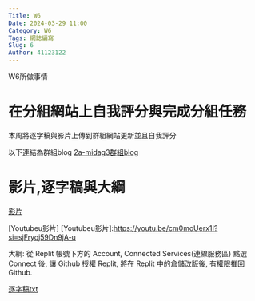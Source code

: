 ```yaml
---
Title: W6
Date: 2024-03-29 11:00
Category: W6
Tags: 網誌編寫
Slug: 6
Author: 41123122
---
```


W6所做事情

<!-- PELICAN_END_SUMMARY -->

# 在分組網站上自我評分與完成分組任務
本周將逐字稿與影片上傳到群組網站更新並且自我評分

以下連結為群組blog
<a href="https://mdecd2024.github.io/2a-midag3/blog/W4.html">2a-midag3群組blog</a>

# 影片,逐字稿與大綱
<a href="https://nfuedu-my.sharepoint.com/:v:/g/personal/41123122_nfu_edu_tw/EYzDrllRUBdJlbn-Wu1oj7UBZYqLV3JW-SUguZ7tsOqs9g?e=cwSQqO&nav=eyJyZWZlcnJhbEluZm8iOnsicmVmZXJyYWxBcHAiOiJTdHJlYW1XZWJBcHAiLCJyZWZlcnJhbFZpZXciOiJTaGFyZURpYWxvZy1MaW5rIiwicmVmZXJyYWxBcHBQbGF0Zm9ybSI6IldlYiIsInJlZmVycmFsTW9kZSI6InZpZXcifX0%3D">影片</a>

[Youtubeu影片]
[Youtubeu影片]:https://youtu.be/cm0moUerx1I?si=sjFryoj59Dn9jA-u

大綱:
從 Replit 帳號下方的 Account,
 Connected Services(連線服務區) 點選 Connect 後, 讓 Github 授權 Replit, 將在 Replit 中的倉儲改版後, 有權限推回 Github.

<a href="https://nfuedu-my.sharepoint.com/:t:/g/personal/41123122_nfu_edu_tw/EY30KbqT2_BOtsXWNxN25tUBMMLHamPTcgMod37c4FmIaQ?e=p8GwRp">逐字稿txt</a>
